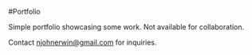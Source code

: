 #Portfolio

Simple portfolio showcasing some work. Not available for collaboration.

Contact njohnerwin@gmail.com for inquiries.
